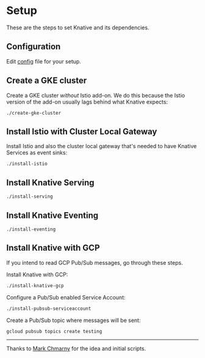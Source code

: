 # Setup

These are the steps to set Knative and its dependencies.

## Configuration

Edit [config](config) file for your setup.

## Create a GKE cluster

Create a GKE cluster *without* Istio add-on. We do this because the Istio version of the add-on usually lags behind what Knative expects:

```shell
./create-gke-cluster
```

## Install Istio with Cluster Local Gateway

Install Istio and also the cluster local gateway that's needed to have Knative Services as event sinks:

```shell
./install-istio
```

## Install Knative Serving

```shell
./install-serving
```

## Install Knative Eventing

```shell
./install-eventing
```

## Install Knative with GCP

If you intend to read GCP Pub/Sub messages, go through these steps.

Install Knative with GCP:

```bash
./install-knative-gcp
```

Configure a Pub/Sub enabled Service Account:

```bash
./install-pubsub-serviceaccount
```

Create a Pub/Sub topic where messages will be sent:

```bash
gcloud pubsub topics create testing
```

-------

Thanks to [Mark Chmarny](https://github.com/mchmarny) for the idea and initial scripts.